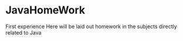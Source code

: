 # JavaHomeWork
 First experience
Here will be laid out homework in the subjects directly related to Java
